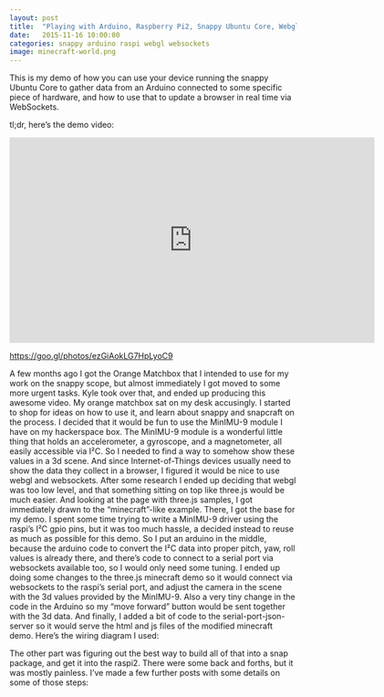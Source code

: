 ```yaml
---
layout: post
title:  "Playing with Arduino, Raspberry Pi2, Snappy Ubuntu Core, Webgl and Websockets"
date:   2015-11-16 10:00:00
categories: snappy arduino raspi webgl websockets
image: minecraft-world.png
---
```

This is my demo of how you can use your device running the snappy Ubuntu Core to gather data from an Arduino connected to some specific piece of hardware, and how to use that to update a browser in real time via WebSockets.

tl;dr, here’s the demo video:

<iframe width="640" height="360" src="https://www.youtube.com/embed/G4HYuvcE_QI?rel=0&amp;showinfo=0" frameborder="0" allowfullscreen> </iframe>

https://goo.gl/photos/ezGiAokLG7HpLyoC9

A few months ago I got the Orange Matchbox that I intended to use for my work on the snappy scope, but almost immediately I got moved to some more urgent tasks. Kyle took over that, and ended up producing this awesome video.
My orange matchbox sat on my desk accusingly. I started to shop for ideas on how to use it, and learn about snappy and snapcraft on the process. I decided that it would be fun to use the MinIMU-9 module I have on my hackerspace box. The MinIMU-9 module is a wonderful little thing that holds an accelerometer, a gyroscope, and a magnetometer, all easily accessible via I²C.
So I needed to find a way to somehow show these values in a 3d scene. And since Internet-of-Things devices usually need to show the data they collect in a browser, I figured it would be nice to use webgl and websockets.
After some research I ended up deciding that webgl was too low level, and that something sitting on top like three.js would be much easier. And looking at the page with three.js samples, I got immediately drawn to the “minecraft”-like example. There, I got the base for my demo.
I spent some time trying to write a MinIMU-9 driver using the raspi’s I²C gpio pins, but it was too much hassle, a decided instead to reuse as much as possible for this demo. So I put an arduino in the middle, because the arduino code to convert the I²C data into proper pitch, yaw, roll values is already there, and there’s code to connect to a serial port via websockets available too, so I would only need some tuning.
I ended up doing some changes to the three.js minecraft demo so it would connect via websockets to the raspi’s serial port, and adjust the camera in the scene with the 3d values provided by the MinIMU-9. Also a very tiny change in the code in the Arduino so my “move forward” button would be sent together with the 3d data. And finally, I added a bit of code to the serial-port-json-server so it would serve the html and js files of the modified minecraft demo. Here’s the wiring diagram I used:

The other part was figuring out the best way to build all of that into a snap package, and get it into the raspi2. There were some back and forths, but it was mostly painless.
I’ve made a few further posts with some details on some of those steps:

